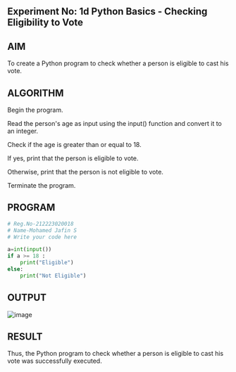 ## Experiment No: 1d Python Basics - Checking Eligibility to Vote

## AIM  
To create a Python program to check whether a person is eligible to cast his vote.

## ALGORITHM  
Begin the program.

Read the person's age as input using the input() function and convert it to an integer.

Check if the age is greater than or equal to 18.

If yes, print that the person is eligible to vote.

Otherwise, print that the person is not eligible to vote.

Terminate the program.

## PROGRAM
```python
# Reg.No-212223020018
# Name-Mohamed Jafin S
# Write your code here

a=int(input())
if a >= 18 :
    print("Eligible")
else:
    print("Not Eligible")
```

## OUTPUT
![image](https://github.com/user-attachments/assets/812d2030-c5ae-403e-8888-c799f30ec66e)

## RESULT
Thus, the Python program to check whether a person is eligible to cast his vote was successfully executed.


